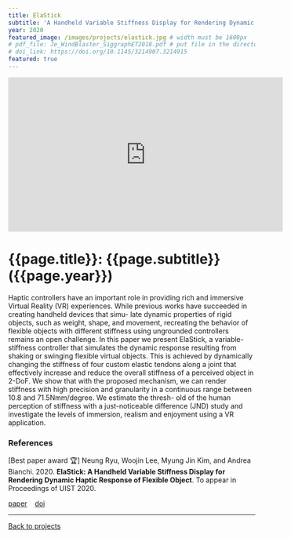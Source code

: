```yaml
---
title: ElaStick
subtitle: 'A Handheld Variable Stiffness Display for Rendering Dynamic Haptic Response of Flexible Object'
year: 2020
featured_image: /images/projects/elastick.jpg # width must be 1600px
# pdf_file: Je_WindBlaster_SiggraphET2018.pdf # put file in the directory FILES
# doi_link: https://doi.org/10.1145/3214907.3214915
featured: true
---
```


<iframe width="560" height="315" src="https://www.youtube.com/embed/jfIsgFb6hTY" frameborder="0" allow="accelerometer; autoplay; encrypted-media; gyroscope; picture-in-picture" allowfullscreen></iframe>

<!-- DO NOT CHANGE MANUALLY -->

# {{page.title}}: {{page.subtitle}} ({{page.year}})

Haptic controllers have an important role in providing rich and immersive Virtual Reality (VR) experiences. While previous works have succeeded in creating handheld devices that simu- late dynamic properties of rigid objects, such as weight, shape, and movement, recreating the behavior of flexible objects with different stiffness using ungrounded controllers remains an open challenge. In this paper we present ElaStick, a variable- stiffness controller that simulates the dynamic response resulting from shaking or swinging flexible virtual objects. This is achieved by dynamically changing the stiffness of four custom elastic tendons along a joint that effectively increase and reduce the overall stiffness of a perceived object in 2-DoF. We show that with the proposed mechanism, we can render stiffness with high precision and granularity in a continuous range between 10.8 and 71.5Nmm/degree. We estimate the thresh- old of the human perception of stiffness with a just-noticeable difference (JND) study and investigate the levels of immersion, realism and enjoyment using a VR application.


### References

[Best paper award 🏆] Neung Ryu, Woojin Lee, Myung Jin Kim, and Andrea Bianchi. 2020. **ElaStick: A Handheld Variable Stiffness Display for Rendering Dynamic Haptic Response of Flexible Object**. To appear in Proceedings of UIST 2020.

<!-- DO NOT CHANGE MANUALLY -->

<a href="{{ site.url }}/files/{{ page.year }}/{{ page.pdf_file }}" target="_blank">paper</a>&nbsp;&nbsp;&nbsp;
<a href="{{ page.doi_link }}" target="_blank">doi</a>

---

<a href="/index.html" class="button button--large">Back to projects</a>
